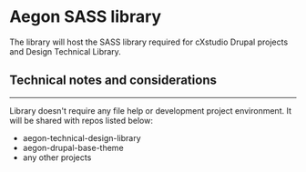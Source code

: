# Aegon SASS library

The library will host the SASS library required for cXstudio Drupal projects 
and Design Technical Library.


## Technical notes and considerations
***

Library doesn't require any file help or development project environment.
It will be shared with repos listed below:
* aegon-technical-design-library
* aegon-drupal-base-theme
* any other projects